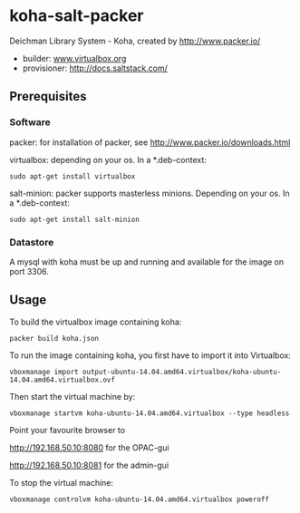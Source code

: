 koha-salt-packer
======

Deichman Library System - Koha, created by http://www.packer.io/

* builder: www.virtualbox.org
* provisioner: http://docs.saltstack.com/

## Prerequisites
### Software
packer: for installation of packer, see http://www.packer.io/downloads.html

virtualbox: depending on your os. In a *.deb-context:

```sudo apt-get install virtualbox```

salt-minion: packer supports masterless minions. Depending on your os. In a *.deb-context:

```sudo apt-get install salt-minion```

### Datastore
A mysql with koha must be up and running and available for the image on port 3306.

## Usage
To build the virtualbox image containing koha:

```packer build koha.json```

To run the image containing koha, you first have to import it into Virtualbox:

```vboxmanage import output-ubuntu-14.04.amd64.virtualbox/koha-ubuntu-14.04.amd64.virtualbox.ovf```

Then start the virtual machine by:

```vboxmanage startvm koha-ubuntu-14.04.amd64.virtualbox --type headless```

Point your favourite browser to

http://192.168.50.10:8080    for the OPAC-gui

http://192.168.50.10:8081    for the admin-gui

To stop the virtual machine:

```vboxmanage controlvm koha-ubuntu-14.04.amd64.virtualbox poweroff```
